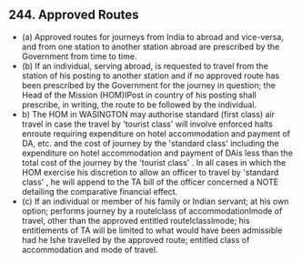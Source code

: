 ## 244. Approved Routes

- (a) Approved routes for journeys from India to abroad and vice-versa, and from one station to another station abroad are prescribed by the Government from time to time.
- (b) If an individual, serving abroad, is requested to travel from the station of his posting to another station and if no approved route has been prescribed by the Government for the journey in question; the Head of the Mission (HOM)IPost in country of his posting shall prescribe, in writing, the route to be followed by the individual.
- b) The HOM in WASINGTON may authorise standard (first class) air travel in case the travel by 'tourist class' will involve enforced halts enroute requiring expenditure on hotel accommodation and payment of DA, etc. and the cost of journey by the 'standard class' including the expenditure on hotel accommodation and payment of DAis less than the total cost of the journey by the 'tourist class' . In all cases in which the HOM exercise his discretion to allow an officer to travel by 'standard class' , he will append to the TA bill of the officer concerned a NOTE detailing the comparative financial effect.
- (c) If an individual or member of his family or Indian servant; at his own option; performs journey by a routelclass of accommodationlmode of travel, other than the approved entitled routelclasslmode; his entitlements of TA will be limited to what would have been admissible had he Ishe travelled by the approved route; entitled class of accommodation and mode of travel.
